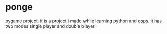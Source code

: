 # ponge
pygame project.
it is a project i made while learning python and oops.
it has two modes single player and double player.
